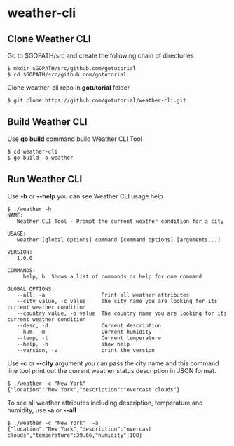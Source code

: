 # weather-cli

## Clone Weather CLI

Go to $GOPATH/src and create the following chain of directories

```
$ mkdir $GOPATH/src/github.com/gotutorial
$ cd $GOPATH/src/github.com/gotutorial
```

Clone weather-cli repo in **gotutorial** folder
```
$ git clone https://github.com/gotutorial/weather-cli.git
```

## Build Weather CLI
Use **go build** command build Weather CLI Tool
```
$ cd weather-cli
$ go build -o weather
```

## Run Weather CLI
Use **-h** or **--help** you can see Weather CLI usage help

```
$ ./weather -h
NAME:
   Weather CLI Tool - Prompt the current weather condition for a city

USAGE:
   weather [global options] command [command options] [arguments...]

VERSION:
   1.0.0

COMMANDS:
     help, h  Shows a list of commands or help for one command

GLOBAL OPTIONS:
   --all, -a                  Print all weather attributes
   --city value, -c value     The city name you are looking for its current weather condition
   --country value, -o value  The country name you are looking for its current weather condition
   --desc, -d                 Current description
   --hum, -m                  Current humidity
   --temp, -t                 Current temperature
   --help, -h                 show help
   --version, -v              print the version
```

Use **-c** or **--city** argument you can pass the city name and this command line tool print out the current weather status description in JSON format.

```
$ ./weather -c "New York"
{"location":"New York","description":"overcast clouds"}
```

To see all weather attributes including description, temperature and humidity, use **-a** or **--all**

```
$ ./weather -c "New York"  -a
{"location":"New York","description":"overcast clouds","temperature":39.66,"humidity":100}
```
